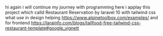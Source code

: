 hi again i will continue my journey with programming here i applay this project which calld  Restaurant Reservation 
by laravel 10 with tailwind css 
what use  in design helping https://www.alpinetoolbox.com/examples/
and for frontend
https://larainfo.com/blogs/tailfood-free-tailwind-css-restaurant-template#google_vignett

